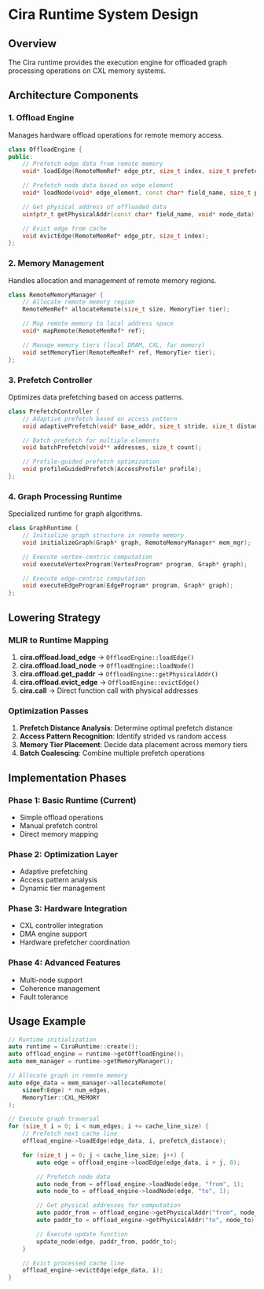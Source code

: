 # Cira Runtime System Design

## Overview
The Cira runtime provides the execution engine for offloaded graph processing operations on CXL memory systems.

## Architecture Components

### 1. Offload Engine
Manages hardware offload operations for remote memory access.

```cpp
class OffloadEngine {
public:
    // Prefetch edge data from remote memory
    void* loadEdge(RemoteMemRef* edge_ptr, size_t index, size_t prefetch_distance);

    // Prefetch node data based on edge element
    void* loadNode(void* edge_element, const char* field_name, size_t prefetch_distance);

    // Get physical address of offloaded data
    uintptr_t getPhysicalAddr(const char* field_name, void* node_data);

    // Evict edge from cache
    void evictEdge(RemoteMemRef* edge_ptr, size_t index);
};
```

### 2. Memory Management
Handles allocation and management of remote memory regions.

```cpp
class RemoteMemoryManager {
    // Allocate remote memory region
    RemoteMemRef* allocateRemote(size_t size, MemoryTier tier);

    // Map remote memory to local address space
    void* mapRemote(RemoteMemRef* ref);

    // Manage memory tiers (local DRAM, CXL, far memory)
    void setMemoryTier(RemoteMemRef* ref, MemoryTier tier);
};
```

### 3. Prefetch Controller
Optimizes data prefetching based on access patterns.

```cpp
class PrefetchController {
    // Adaptive prefetch based on access pattern
    void adaptivePrefetch(void* base_addr, size_t stride, size_t distance);

    // Batch prefetch for multiple elements
    void batchPrefetch(void** addresses, size_t count);

    // Profile-guided prefetch optimization
    void profileGuidedPrefetch(AccessProfile* profile);
};
```

### 4. Graph Processing Runtime
Specialized runtime for graph algorithms.

```cpp
class GraphRuntime {
    // Initialize graph structure in remote memory
    void initializeGraph(Graph* graph, RemoteMemoryManager* mem_mgr);

    // Execute vertex-centric computation
    void executeVertexProgram(VertexProgram* program, Graph* graph);

    // Execute edge-centric computation
    void executeEdgeProgram(EdgeProgram* program, Graph* graph);
};
```

## Lowering Strategy

### MLIR to Runtime Mapping

1. **cira.offload.load_edge** → `OffloadEngine::loadEdge()`
2. **cira.offload.load_node** → `OffloadEngine::loadNode()`
3. **cira.offload.get_paddr** → `OffloadEngine::getPhysicalAddr()`
4. **cira.offload.evict_edge** → `OffloadEngine::evictEdge()`
5. **cira.call** → Direct function call with physical addresses

### Optimization Passes

1. **Prefetch Distance Analysis**: Determine optimal prefetch distance
2. **Access Pattern Recognition**: Identify strided vs random access
3. **Memory Tier Placement**: Decide data placement across memory tiers
4. **Batch Coalescing**: Combine multiple prefetch operations

## Implementation Phases

### Phase 1: Basic Runtime (Current)
- Simple offload operations
- Manual prefetch control
- Direct memory mapping

### Phase 2: Optimization Layer
- Adaptive prefetching
- Access pattern analysis
- Dynamic tier management

### Phase 3: Hardware Integration
- CXL controller integration
- DMA engine support
- Hardware prefetcher coordination

### Phase 4: Advanced Features
- Multi-node support
- Coherence management
- Fault tolerance

## Usage Example

```cpp
// Runtime initialization
auto runtime = CiraRuntime::create();
auto offload_engine = runtime->getOffloadEngine();
auto mem_manager = runtime->getMemoryManager();

// Allocate graph in remote memory
auto edge_data = mem_manager->allocateRemote(
    sizeof(Edge) * num_edges,
    MemoryTier::CXL_MEMORY
);

// Execute graph traversal
for (size_t i = 0; i < num_edges; i += cache_line_size) {
    // Prefetch next cache line
    offload_engine->loadEdge(edge_data, i, prefetch_distance);

    for (size_t j = 0; j < cache_line_size; j++) {
        auto edge = offload_engine->loadEdge(edge_data, i + j, 0);

        // Prefetch node data
        auto node_from = offload_engine->loadNode(edge, "from", 1);
        auto node_to = offload_engine->loadNode(edge, "to", 1);

        // Get physical addresses for computation
        auto paddr_from = offload_engine->getPhysicalAddr("from", node_from);
        auto paddr_to = offload_engine->getPhysicalAddr("to", node_to);

        // Execute update function
        update_node(edge, paddr_from, paddr_to);
    }

    // Evict processed cache line
    offload_engine->evictEdge(edge_data, i);
}
```